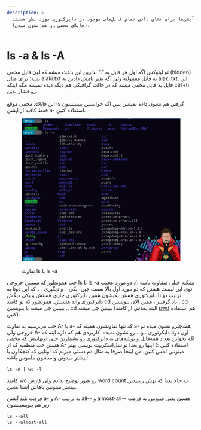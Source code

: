 ```yaml
---
description: >-
  این آپشن‌ها برای نشان دادن تمام فایل‌های موجود در دایرکتوری مورد نظر هستند
  (فایلای مخفی رو هم نشون میدن).
---
```


# ls -a & ls -A

تو لینوکس اگه اول هر فایل یه "." بذارین این باعث میشه که اون فایل مخفی (hidden) بشه؛ برای مثال alaki.txt یه فایل معمولیه ولی اگه تغیر نامش دادین به alaki.txt. این فایل یه فایل مخفی میشه که در حالت گرافیکی هم دیگه دیده نمیشه مگه اینکه ctrl+h رو فشار بدین.\
\
این فایلای مخفی موقع ls گرفتن هم نشون داده نمیشن پس اگه خواستین ببینینشون فقط کافیه از آپشن a- استفاده کنین.

<figure><img src="../../.gitbook/assets/image (1).png" alt=""><figcaption><p>تفاوت ls با ls -a</p></figcaption></figure>

خب همونطور که میبینین خروجی ls با ls -a ممکنه خیلی متفاوت باشه :). دو مورد عجیب توی این لیست هستن که دو مورد اول بالا سمت چپن؛ یکی `.` و دیگیری `..` که این دوتا به ترتیب دو تا دایرکتوری هستن یکیشون همین دایرکتوری جاری هستش و یکی دیگش دایرکتوری والد هستش. همونطور که تو کامند [cd](../../cd.md) یاد گرفتین، همین الان بنویسین . cd ببینین چی میشه یا بنویسین .. cd ببینین چی میشه (البته بعدش از کامند [pwd](../../pwd.md) هم استفاده کنین).



خب می‌رسیم به تفاوت A- با a- که تنها تفاوتشون همینه که a- همه‌چیزو نشون میده تو خروجی ولی A- اون دوتا دایکرتوری . و .. رو نشون نمیده. کاربردی هم که داره اینه که اگه بخواین تعداد همه‌فایل و پوشه‌های یه دایرکتوری رو بشمارین حتی اونهاییش که مخفی هستن خب منطقیه که از A- استفاده کنین :) اینها رو بعدا تو شل‌اسکریپت نویسی بهتر میتونین لمس کنین. من اینجا صرفا یه مثال دم دستی میزنم که اونایی که کنجکاون یا بیشتر میدونن واسشون ملموس باشه:

```
ls -A | wc -l
```

کامند wc رو هنوز توضیح ندادم ولی کارش word count عه حالا بعدا که بهش رسیدین بیشتر میتونین باهاش آشنا بشین.

فرمت بلند آپشن a- و A- به ترتیب all-- و almost-all-- هستن یعنی میتونین به فرمت زیر هم بنویسینشون:

```
ls --all
ls --almost-all
```

